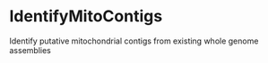 # IdentifyMitoContigs
Identify putative mitochondrial contigs from existing whole genome assemblies

